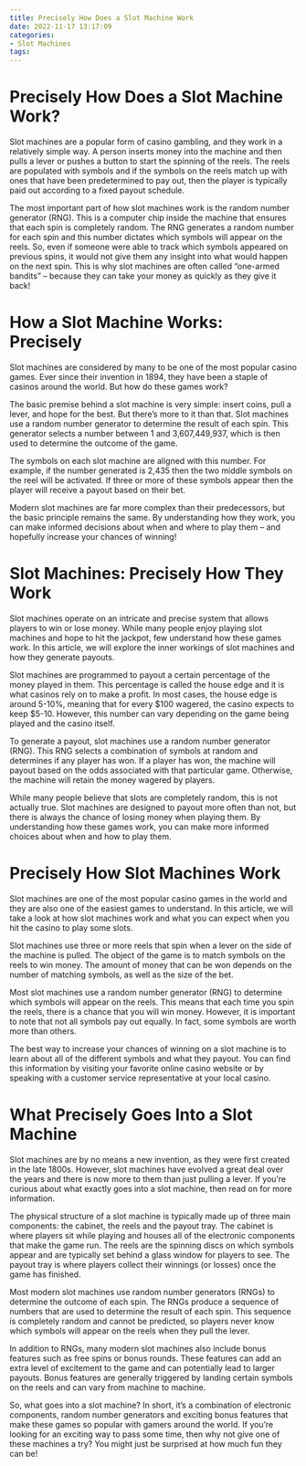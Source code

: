 ```yaml
---
title: Precisely How Does a Slot Machine Work 
date: 2022-11-17 13:17:09
categories:
- Slot Machines
tags:
---
```



#  Precisely How Does a Slot Machine Work? 

Slot machines are a popular form of casino gambling, and they work in a relatively simple way. A person inserts money into the machine and then pulls a lever or pushes a button to start the spinning of the reels. The reels are populated with symbols and if the symbols on the reels match up with ones that have been predetermined to pay out, then the player is typically paid out according to a fixed payout schedule.

The most important part of how slot machines work is the random number generator (RNG). This is a computer chip inside the machine that ensures that each spin is completely random. The RNG generates a random number for each spin and this number dictates which symbols will appear on the reels. So, even if someone were able to track which symbols appeared on previous spins, it would not give them any insight into what would happen on the next spin. This is why slot machines are often called “one-armed bandits” – because they can take your money as quickly as they give it back!

#  How a Slot Machine Works: Precisely 

Slot machines are considered by many to be one of the most popular casino games. Ever since their invention in 1894, they have been a staple of casinos around the world. But how do these games work?

The basic premise behind a slot machine is very simple: insert coins, pull a lever, and hope for the best. But there’s more to it than that. Slot machines use a random number generator to determine the result of each spin. This generator selects a number between 1 and 3,607,449,937, which is then used to determine the outcome of the game.

The symbols on each slot machine are aligned with this number. For example, if the number generated is 2,435 then the two middle symbols on the reel will be activated. If three or more of these symbols appear then the player will receive a payout based on their bet.

Modern slot machines are far more complex than their predecessors, but the basic principle remains the same. By understanding how they work, you can make informed decisions about when and where to play them – and hopefully increase your chances of winning!

#  Slot Machines: Precisely How They Work 

Slot machines operate on an intricate and precise system that allows players to win or lose money. While many people enjoy playing slot machines and hope to hit the jackpot, few understand how these games work. In this article, we will explore the inner workings of slot machines and how they generate payouts.

Slot machines are programmed to payout a certain percentage of the money played in them. This percentage is called the house edge and it is what casinos rely on to make a profit. In most cases, the house edge is around 5-10%, meaning that for every $100 wagered, the casino expects to keep $5-10. However, this number can vary depending on the game being played and the casino itself.

To generate a payout, slot machines use a random number generator (RNG). This RNG selects a combination of symbols at random and determines if any player has won. If a player has won, the machine will payout based on the odds associated with that particular game. Otherwise, the machine will retain the money wagered by players.

While many people believe that slots are completely random, this is not actually true. Slot machines are designed to payout more often than not, but there is always the chance of losing money when playing them. By understanding how these games work, you can make more informed choices about when and how to play them.

#  Precisely How Slot Machines Work 
Slot machines are one of the most popular casino games in the world and they are also one of the easiest games to understand. In this article, we will take a look at how slot machines work and what you can expect when you hit the casino to play some slots.

Slot machines use three or more reels that spin when a lever on the side of the machine is pulled. The object of the game is to match symbols on the reels to win money. The amount of money that can be won depends on the number of matching symbols, as well as the size of the bet.

Most slot machines use a random number generator (RNG) to determine which symbols will appear on the reels. This means that each time you spin the reels, there is a chance that you will win money. However, it is important to note that not all symbols pay out equally. In fact, some symbols are worth more than others.

The best way to increase your chances of winning on a slot machine is to learn about all of the different symbols and what they payout. You can find this information by visiting your favorite online casino website or by speaking with a customer service representative at your local casino.

#  What Precisely Goes Into a Slot Machine

Slot machines are by no means a new invention, as they were first created in the late 1800s. However, slot machines have evolved a great deal over the years and there is now more to them than just pulling a lever. If you’re curious about what exactly goes into a slot machine, then read on for more information.

The physical structure of a slot machine is typically made up of three main components: the cabinet, the reels and the payout tray. The cabinet is where players sit while playing and houses all of the electronic components that make the game run. The reels are the spinning discs on which symbols appear and are typically set behind a glass window for players to see. The payout tray is where players collect their winnings (or losses) once the game has finished.

Most modern slot machines use random number generators (RNGs) to determine the outcome of each spin. The RNGs produce a sequence of numbers that are used to determine the result of each spin. This sequence is completely random and cannot be predicted, so players never know which symbols will appear on the reels when they pull the lever.

In addition to RNGs, many modern slot machines also include bonus features such as free spins or bonus rounds. These features can add an extra level of excitement to the game and can potentially lead to larger payouts. Bonus features are generally triggered by landing certain symbols on the reels and can vary from machine to machine.

So, what goes into a slot machine? In short, it’s a combination of electronic components, random number generators and exciting bonus features that make these games so popular with gamers around the world. If you’re looking for an exciting way to pass some time, then why not give one of these machines a try? You might just be surprised at how much fun they can be!